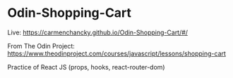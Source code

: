 # Odin-Shopping-Cart

Live: https://carmenchancky.github.io/Odin-Shopping-Cart/#/

From The Odin Project: https://www.theodinproject.com/courses/javascript/lessons/shopping-cart

Practice of React JS (props, hooks, react-router-dom)
